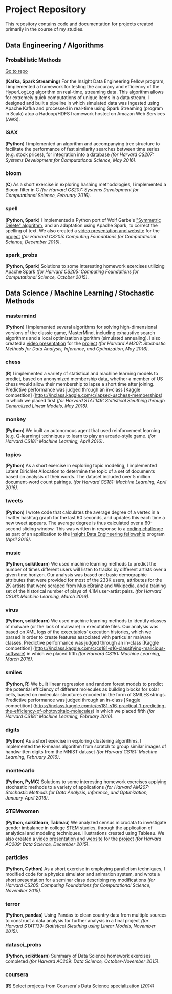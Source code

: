 # Project Repository

This repository contains code and documentation for projects created primarily
in the course of my studies.

## Data Engineering / Algorithms

### Probabilistic Methods

[Go to repo](https://github.com/ppgmg/insight_hll) 

(**Kafka, Spark Streaming**) For the Insight Data Engineering Fellow program, I implemented a framework for testing the accuracy and efficiency of the HyperLogLog algorithm on real-time, streaming data. This algorithm allows for extremely quick computations of unique items in a data stream. I designed and built a pipeline in which simulated data was ingested using Apache Kafka and processed in real-time using Spark Streaming (program in Scala) atop a Hadoop/HDFS framework hosted on Amazon Web Services (AWS). 

### iSAX
(**Python**) I implemented an algorithm and accompanying tree structure to facilitate
the performance of fast similarity searches between time series (e.g. stock
prices), for integration into a
[database](https://github.com/Mynti207/cs207project)
*(for Harvard CS207: Systems
Development for Computational Science, May 2016)*.

### bloom
(**C**) As a short exercise in exploring hashing methodologies, I
implemented a Bloom filter in C *(for Harvard CS207: Systems
Development for Computational Science, February 2016)*.

### spell
(**Python, Spark**) I implemented a Python port of Wolf Garbe's
["Symmetric Delete" algorithm](https://github.com/wolfgarbe/symspell), and
an adaptation using Apache Spark, to correct the spelling of text.
We also created a [video presentation and website](http://spark-n-spell.com)
for the [project](https://github.com/dominedo/spark-n-spell)
*(for Harvard CS205: Computing Foundations for Computational Science,
  December 2015)*.

### spark_probs
(**Python, Spark**) Solutions to some interesting homework exercises
utilizing Apache Spark
*(for Harvard CS205: Computing Foundations for Computational Science,
  October 2015)*.  

## Data Science / Machine Learning / Stochastic Methods

### mastermind
(**Python**) I implemented several algorithms for solving high-dimensional versions
of the classic game, MasterMind, including exhaustive search algorithms and a
local optimization algorithm (simulated annealing). I also created a [video
presentation](https://youtu.be/9VpXru8dRGA) for the
[project](https://github.com/dominedo/am207project)
*(for Harvard AM207: Stochastic Methods for Data Analysis, Inference, and
  Optimization, May 2016)*.

### chess
(**R**) I implemented a variety of statistical and machine learning models
to predict, based on anonymized membership data, whether a member of US chess
would allow their membership to lapse a short time after joining. Predictive
performance was judged through an in-class
[Kaggle competition] (https://inclass.kaggle.com/c/lapsed-uschess-memberships)
in which we placed first
*(for Harvard STAT149: Statistical Sleuthing through Generalized Linear
  Models, May 2016)*.

### monkey
(**Python**) We built an autonomous agent that used reinforcement learning
(e.g. Q-learning) techniques to learn to play an arcade-style game.
*(for Harvard CS181: Machine Learning, April 2016)*.

### topics
(**Python**) As a short exercise in exploring topic modeling, I
implemented Latent Dirichlet Allocation to determine the topic of a set of
documents based on analysis of their words. The dataset included over
5 million document-word count pairings.
*(for Harvard CS181: Machine Learning, April 2016)*.

### tweets
(**Python**) I wrote code that calculates the average degree of a vertex
in a Twitter hashtag graph for the last 60 seconds, and updates this each time
a new tweet appears. The average degree is thus calculated over a 60-second
sliding window. This was written in response to a
[coding challenge](https://github.com/GeneDer/coding-challenge)
as part of an application to the
[Insight Data Engineering fellowship](http://insightdataengineering.com)
program *(April 2016)*.

### music
(**Python, scikitlearn**) We used machine learning methods to predict the
number of times different users will listen to tracks by different artists
over a given time horizon. Our analysis was based
on: basic demographic attributes that were provided for most of the 233K users, attributes for the
2K artists that were scraped from MusicBrainz and Wikipedia, and a
training set of the historical
number of plays of 4.1M user-artist pairs.
*(for Harvard CS181: Machine Learning, March 2016)*.

### virus
(**Python, scikitlearn**) We used machine learning methods to identify classes
of malware (or the lack of malware) in executable files. Our analysis was based
on XML logs of the executables’ execution histories, which we parsed in order
to create features associated with particular malware classes. Predictive
performance was judged through an in-class
[Kaggle competition] (https://inclass.kaggle.com/c/cs181-s16-classifying-malicious-software)
in which we placed fifth
*(for Harvard CS181: Machine Learning, March 2016)*.

### smiles
(**Python, R**) We built linear regression and random forest models to
predict the potential
efficiency of different molecules as building blocks for solar cells,
based on molecular structures encoded in the form of SMILES strings.
Predictive performance was judged through an in-class
[Kaggle competition] (https://inclass.kaggle.com/c/cs181-s16-practical-1-predicting-the-efficiency-of-photovoltaic-molecules)
in which we placed fifth
*(for Harvard CS181: Machine Learning, February 2016)*.

### digits
(**Python**) As a short exercise in exploring clustering algorithms, I
implemented the K-means algorithm from scratch to group similar images of
handwritten digits from the MNIST dataset
*(for Harvard CS181: Machine Learning, February 2016)*.

### montecarlo
(**Python, PyMC**) Solutions to some interesting homework exercises
applying stochastic methods to a variety of applications
*(for Harvard AM207: Stochastic Methods for Data Analysis, Inference, and
  Optimization, January-April 2016)*.

### STEMwomen
(**Python, scikitlearn, Tableau**) We analyzed census microdata to investigate
gender imbalance in college STEM studies, through the application of analytical
and modeling techniques. Illustrations created using Tableau. We also created a
[video presentation and website](https://stemstudy.wordpress.com)
for the [project](https://github.com/ppgmg/stem-study)
*(for Harvard AC209: Data Science, December 2015)*.

### particles
(**Python, Cython**) As a short exercise in employing parallelism techniques,
I modified code for a physics simulator and animation system, and wrote a
short presentation for a seminar class describing my modifications
*(for Harvard CS205: Computing Foundations for Computational Science,
  November 2015)*.

### terror
(**Python, pandas**) Using Pandas to clean country data from multiple sources
to construct a data analysis for further analysis in a final project
*(for Harvard STAT139: Statistical Sleuthing using Linear Models,
  November 2015)*.

### datasci_probs
(**Python, scikitlearn**) Summary of Data Science homework exercises completed
*(for Harvard AC209: Data Science, October-November 2015)*.

### coursera
(**R**) Select projects from Coursera's Data Science specialization *(2014)*
